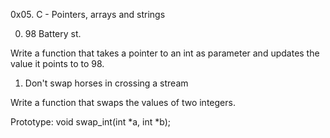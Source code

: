 0x05. C - Pointers, arrays and strings

0. 98 Battery st.

Write a function that takes a pointer to an int as parameter and updates the value it points to to 98.

1. Don't swap horses in crossing a stream

Write a function that swaps the values of two integers.

Prototype: void swap_int(int *a, int *b);

